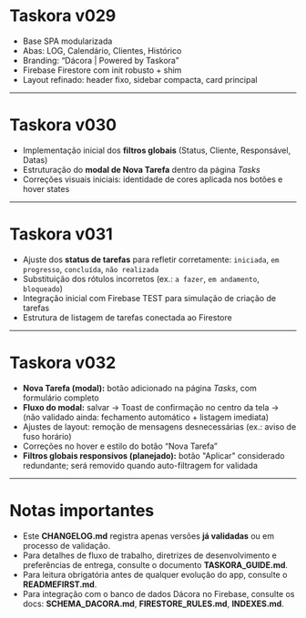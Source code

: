 # Taskora v029

* Base SPA modularizada
* Abas: LOG, Calendário, Clientes, Histórico
* Branding: “Dácora | Powered by Taskora”
* Firebase Firestore com init robusto + shim
* Layout refinado: header fixo, sidebar compacta, card principal

---

# Taskora v030

* Implementação inicial dos **filtros globais** (Status, Cliente, Responsável, Datas)
* Estruturação do **modal de Nova Tarefa** dentro da página *Tasks*
* Correções visuais iniciais: identidade de cores aplicada nos botões e hover states

---

# Taskora v031

* Ajuste dos **status de tarefas** para refletir corretamente: `iniciada`, `em progresso`, `concluída`, `não realizada`
* Substituição dos rótulos incorretos (ex.: `a fazer`, `em andamento`, `bloqueado`)
* Integração inicial com Firebase TEST para simulação de criação de tarefas
* Estrutura de listagem de tarefas conectada ao Firestore

---

# Taskora v032

* **Nova Tarefa (modal):** botão adicionado na página *Tasks*, com formulário completo
* **Fluxo do modal:** salvar → Toast de confirmação no centro da tela → (não validado ainda: fechamento automático + listagem imediata)
* Ajustes de layout: remoção de mensagens desnecessárias (ex.: aviso de fuso horário)
* Correções no hover e estilo do botão “Nova Tarefa”
* **Filtros globais responsivos (planejado):** botão "Aplicar" considerado redundante; será removido quando auto-filtragem for validada

---

# Notas importantes

* Este **CHANGELOG.md** registra apenas versões **já validadas** ou em processo de validação.
* Para detalhes de fluxo de trabalho, diretrizes de desenvolvimento e preferências de entrega, consulte o documento **TASKORA\_GUIDE.md**.
* Para leitura obrigatória antes de qualquer evolução do app, consulte o **READMEFIRST.md**.
* Para integração com o banco de dados Dácora no Firebase, consulte os docs: **SCHEMA\_DACORA.md**, **FIRESTORE\_RULES.md**, **INDEXES.md**.
